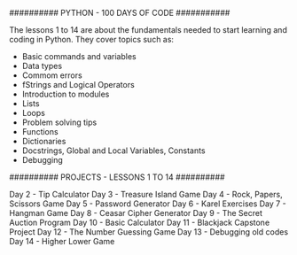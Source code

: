 ##########          PYTHON - 100 DAYS OF CODE          ###########

The lessons 1 to 14 are about the fundamentals needed to start learning and coding in Python. They cover topics such as:

- Basic commands and variables
- Data types
- Commom errors
- fStrings and Logical Operators
- Introduction to modules
- Lists
- Loops
- Problem solving tips
- Functions
- Dictionaries
- Docstrings, Global and Local Variables, Constants
- Debugging


##########          PROJECTS - LESSONS 1 TO 14         ##########

Day 2 - Tip Calculator
Day 3 - Treasure Island Game
Day 4 - Rock, Papers, Scissors Game
Day 5 - Password Generator
Day 6 - Karel Exercises
Day 7 - Hangman Game
Day 8 - Ceasar Cipher Generator
Day 9 - The Secret Auction Program
Day 10 - Basic Calculator
Day 11 - Blackjack Capstone Project
Day 12 - The Number Guessing Game
Day 13 - Debugging old codes
Day 14 - Higher Lower Game